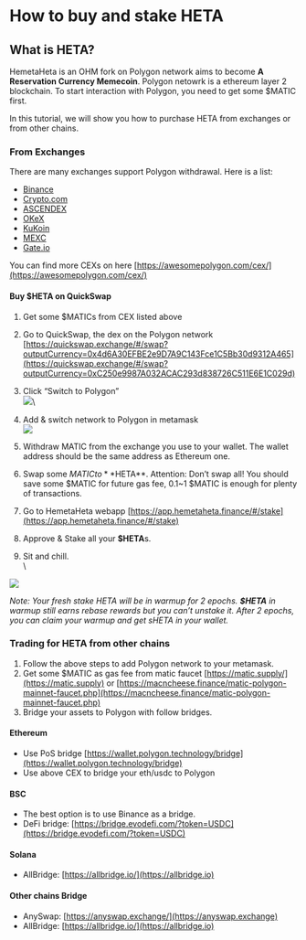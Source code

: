 # How to buy and stake HETA

## What is HETA? <a href="what-is-heta" id="what-is-heta"></a>

HemetaHeta is an OHM fork on Polygon network aims to become **A Reservation Currency Memecoin**. Polygon netowrk is a ethereum layer 2 blockchain. To start interaction with Polygon, you need to get some $MATIC first.

In this tutorial, we will show you how to purchase HETA from exchanges or from other chains.

### From Exchanges <a href="from-exchanges" id="from-exchanges"></a>

There are many exchanges support Polygon withdrawal. Here is a list:

* [Binance](https://www.binance.com)
* [Crypto.com](https://crypto.com)
* [ASCENDEX](https://ascendex.com)
* [OKeX](https://www.okex.com)
* [KuKoin](https://www.kucoin.com)
* [MEXC](https://www.mexc.com)
* [Gate.io](https://www.gate.io)

You can find more CEXs on here [https://awesomepolygon.com/cex/](https://awesomepolygon.com/cex/)

#### Buy $HETA on QuickSwap

1. Get some $MATICs from CEX listed above
2. Go to QuickSwap, the dex on the Polygon network [https://quickswap.exchange/#/swap?outputCurrency=0x4d6A30EFBE2e9D7A9C143Fce1C5Bb30d9312A465](https://quickswap.exchange/#/swap?outputCurrency=0xC250e9987A032ACAC293d838726C511E6E1C029d)
3. Click “Switch to Polygon”\
   ![](https://i.imgur.com/u2LpwRp.jpg)\

4. Add & switch network to Polygon in metamask\
   ![](https://i.imgur.com/6lRShrv.png)
5. Withdraw MATIC from the exchange you use to your wallet. The wallet address should be the same address as Ethereum one.
6. Swap some $MATIC to **$HETA**. Attention: Don’t swap all! You should save some $MATIC for future gas fee, 0.1\~1 $MATIC is enough for plenty of transactions.
7. Go to HemetaHeta webapp [https://app.hemetaheta.finance/#/stake](https://app.hemetaheta.finance/#/stake)
8. Approve & Stake all your **$HETA**s.&#x20;
9. Sit and chill.\
   \


![](https://i.imgur.com/C6VrXJY.png)

_Note: Your fresh stake HETA will be in warmup for 2 epochs. **$HETA** in warmup still earns rebase rewards but you can’t unstake it. After 2 epochs, you can claim your warmup and get sHETA in your wallet._

### Trading for HETA from other chains <a href="trading-for-heta-from-other-chains" id="trading-for-heta-from-other-chains"></a>

1. Follow the above steps to add Polygon network to your metamask.
2. Get some $MATIC as gas fee from matic faucet [https://matic.supply/](https://matic.supply) or [https://macncheese.finance/matic-polygon-mainnet-faucet.php](https://macncheese.finance/matic-polygon-mainnet-faucet.php)
3. Bridge your assets to Polygon with follow bridges.

#### Ethereum <a href="ethereum" id="ethereum"></a>

* Use PoS bridge [https://wallet.polygon.technology/bridge](https://wallet.polygon.technology/bridge)
* Use above CEX to bridge your eth/usdc to Polygon

#### BSC <a href="bsc" id="bsc"></a>

* The best option is to use Binance as a bridge.
* DeFi bridge: [https://bridge.evodefi.com/?token=USDC](https://bridge.evodefi.com/?token=USDC)

#### Solana <a href="solana" id="solana"></a>

* AllBridge: [https://allbridge.io/](https://allbridge.io)

#### Other chains Bridge <a href="other-chains-bridge" id="other-chains-bridge"></a>

* AnySwap: [https://anyswap.exchange/](https://anyswap.exchange)
* AllBridge: [https://allbridge.io/](https://allbridge.io)
